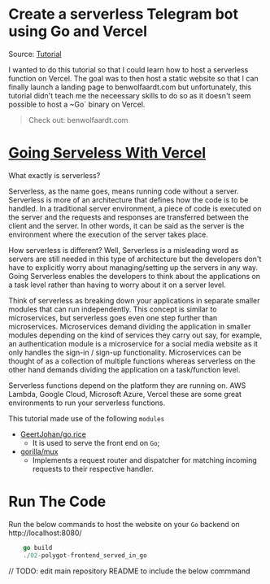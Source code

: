 # Create a serverless Telegram bot using Go and Vercel

Source: [Tutorial](https://dev.to/jj/create-a-serverless-telegram-bot-using-go-and-vercel-4fdb)

I wanted to do this tutorial so that I could learn how to host a serverless function on Vercel. The goal was to then host a static website so that I can finally launch a landing page to benwolfaardt.com but unfortunately, this tutorial didn't teach me the neceessary skills to do so as it doesn't seem possible to host a ~Go` binary on Vercel. 

> Check out: benwolfaardt.com

# [Going Serveless With Vercel](https://dev.to/sumitkolhe/going-serveless-with-vercel-5b4o)

What exactly is serverless?

Serverless, as the name goes, means running code without a server. Serverless is more of an architecture that defines how the code is to be handled. In a traditional server environment, a piece of code is executed on the server and the requests and responses are transferred between the client and the server. In other words, it can be said as the server is the environment where the execution of the server takes place.

How serverless is different?
Well, Serverless is a misleading word as servers are still needed in this type of architecture but the developers don't have to explicitly worry about managing/setting up the servers in any way. Going Serverless enables the developers to think about the applications on a task level rather than having to worry about it on a server level.

Think of serverless as breaking down your applications in separate smaller modules that can run independently. This concept is similar to microservices, but serverless goes even one step further than microservices. Microservices demand dividing the application in smaller modules depending on the kind of services they carry out say, for example, an authentication module is a microservice for a social media website as it only handles the sign-in / sign-up functionality. Microservices can be thought of as a collection of multiple functions whereas serverless on the other hand demands dividing the application on a task/function level.

Serverless functions depend on the platform they are running on. AWS Lambda, Google Cloud, Microsoft Azure, Vercel these are some great environments to run your serverless functions.

This tutorial made use of the following `modules`
* [GeertJohan/go.rice](https://github.com/GeertJohan/go.rice)
  * It is used to serve the front end on `Go`;
* [gorilla/mux](https://github.com/gorilla/mux)
  * Implements a request router and dispatcher for matching incoming requests to their respective handler.

# Run The Code

Run the below commands to host the website on your `Go` backend on http://localhost:8080/

```go
    go build
    ./02-polygot-frontend_served_in_go 
```

// TODO: edit main repository README to include the below commmand
<!-- git branch --set-upstream-to=origin/03-dev-create_a_serverless_Telegram_bot_on_Vercel 03-dev-create_a_serverless_Telegram_bot_on_Vercel -->
<!-- Branch '03-dev-create_a_serverless_Telegram_bot_on_Vercel' set up to track remote branch '03-dev-create_a_serverless_Telegram_bot_on_Vercel' from 'origin'. -->
